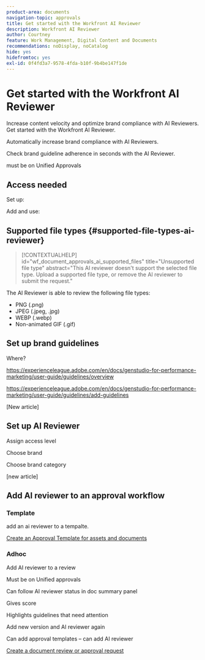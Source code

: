 ```yaml
---
product-area: documents
navigation-topic: approvals
title: Get started with the Workfront AI Reviewer
description: Workfront AI Reviewer
author: Courtney
feature: Work Management, Digital Content and Documents
recommendations: noDisplay, noCatalog
hide: yes
hidefromtoc: yes
exl-id: 0f4fd3a7-9578-4fda-b10f-9b4be147f1de
---
```

# Get started with the Workfront AI Reviewer

Increase content velocity and optimize brand compliance with AI Reviewers. Get started with the Workfront AI Reviewer.

Automatically increase brand compliance with AI Reviewers.

Check brand guideline adherence in seconds with the AI Reviewer. 

must be on Unified Approvals

## Access needed

Set up:

Add and use: 

## Supported file types {#supported-file-types-ai-reviewer}

>[!CONTEXTUALHELP]
>id="wf_document_approvals_ai_supported_files"
>title="Unsupported file type"
>abstract="This AI reviewer doesn't support the selected file type. Upload a supported file type, or remove the AI reviewer to submit the request."

The AI Reviewer is able to review the following file types:

* PNG (.png)
* JPEG (.jpeg, .jpg)
* WEBP (.webp)
* Non-animated GIF (.gif)

## Set up brand guidelines

Where?

https://experienceleague.adobe.com/en/docs/genstudio-for-performance-marketing/user-guide/guidelines/overview

https://experienceleague.adobe.com/en/docs/genstudio-for-performance-marketing/user-guide/guidelines/add-guidelines



[New article]

## Set up AI Reviewer

Assign access level 

Choose brand 

Choose brand category 

[new article]

## Add AI reviewer to an approval workflow

### Template 

add an ai reviewer to a tempalte.

[Create an Approval Template for assets and documents](/help/quicksilver/review-and-approve-work/document-reviews-and-approvals/manage-document-approvals/create-approval-template.md)

### Adhoc 

Add AI reviewer to a review 

Must be on Unified approvals 

Can follow AI reviewer status in doc summary panel 

Gives score  

Highlights guidelines that need attention 

Add new version and AI reviewer again 

Can add approval templates – can add AI reviewer 

[Create a document review or approval request](/help/quicksilver/review-and-approve-work/document-reviews-and-approvals/manage-document-approvals/create-a-document-approval.md)